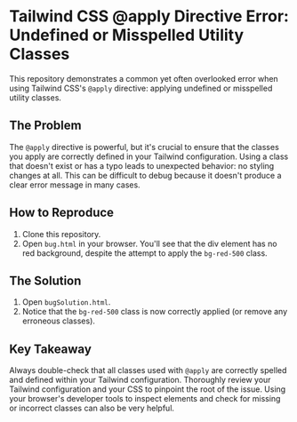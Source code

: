 # Tailwind CSS @apply Directive Error: Undefined or Misspelled Utility Classes

This repository demonstrates a common yet often overlooked error when using Tailwind CSS's `@apply` directive: applying undefined or misspelled utility classes.

## The Problem

The `@apply` directive is powerful, but it's crucial to ensure that the classes you apply are correctly defined in your Tailwind configuration.  Using a class that doesn't exist or has a typo leads to unexpected behavior: no styling changes at all.  This can be difficult to debug because it doesn't produce a clear error message in many cases.

## How to Reproduce

1. Clone this repository.
2. Open `bug.html` in your browser. You'll see that the div element has no red background, despite the attempt to apply the `bg-red-500` class.

## The Solution

1. Open `bugSolution.html`.
2. Notice that the `bg-red-500` class is now correctly applied (or remove any erroneous classes).

## Key Takeaway

Always double-check that all classes used with `@apply` are correctly spelled and defined within your Tailwind configuration.  Thoroughly review your Tailwind configuration and your CSS to pinpoint the root of the issue. Using your browser's developer tools to inspect elements and check for missing or incorrect classes can also be very helpful.
